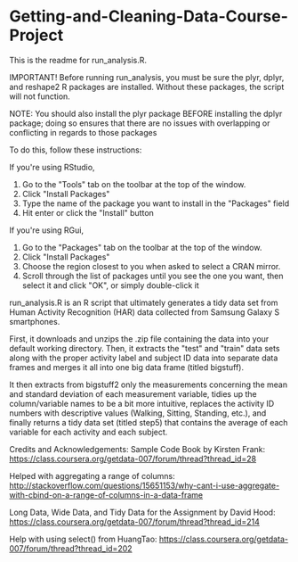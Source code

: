 Getting-and-Cleaning-Data-Course-Project
========================================
This is the readme for run_analysis.R.

IMPORTANT! Before running run_analysis, you must be sure the plyr, dplyr, and reshape2 R packages are installed. Without these packages, the script will not function.

NOTE: You should also install the plyr package BEFORE installing the dplyr package; doing so ensures that there are no issues with overlapping or conflicting in regards to those packages

To do this, follow these instructions:

If you're using RStudio,
1. Go to the "Tools" tab on the toolbar at the top of the window.
2. Click "Install Packages"
3. Type the name of the package you want to install in the "Packages" field
4. Hit enter or click the "Install" button
 
If you're using RGui,
1. Go to the "Packages" tab on the toolbar at the top of the window.
2. Click "Install Packages"
3. Choose the region closest to you when asked to select a CRAN mirror.
4. Scroll through the list of packages until you see the one you want, then select it and click "OK", or simply double-click it


run_analysis.R is an R script that ultimately generates a tidy data set from Human Activity Recognition (HAR) data collected from Samsung Galaxy S smartphones. 

First, it downloads and unzips the .zip file containing the data into your default working directory. Then, it extracts the "test" and "train" data sets along with the proper activity label and subject ID data into separate data frames and merges it all into one big data frame (titled bigstuff). 

It then extracts from bigstuff2 only the measurements concerning the mean and standard deviation of each measurement variable, tidies up the column/variable names to be a bit more intuitive, replaces the activity ID numbers with descriptive values (Walking, Sitting, Standing, etc.), and finally returns a tidy data set (titled step5) that contains the average of each variable for each activity and each subject.

Credits and Acknowledgements:
Sample Code Book by Kirsten Frank: https://class.coursera.org/getdata-007/forum/thread?thread_id=28

Helped with aggregating a range of columns: http://stackoverflow.com/questions/15651153/why-cant-i-use-aggregate-with-cbind-on-a-range-of-columns-in-a-data-frame

Long Data, Wide Data, and Tidy Data for the Assignment by David Hood: https://class.coursera.org/getdata-007/forum/thread?thread_id=214

Help with using select() from HuangTao: https://class.coursera.org/getdata-007/forum/thread?thread_id=202

